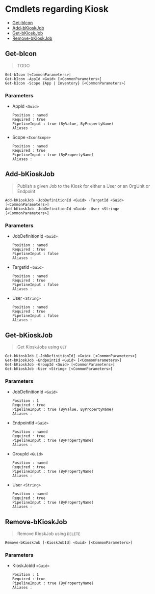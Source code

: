 # Cmdlets regarding Kiosk
* [Get-bIcon](Kiosk.md#Get-bIcon)
* [Add-bKioskJob](Kiosk.md#Add-bKioskJob)
* [Get-bKioskJob](Kiosk.md#Get-bKioskJob)
* [Remove-bKioskJob](Kiosk.md#Remove-bKioskJob)


## Get-bIcon
> TODO 
```
Get-bIcon [<CommonParameters>]
Get-bIcon -AppId <Guid> [<CommonParameters>]
Get-bIcon -Scope {App | Inventory} [<CommonParameters>]
```
### Parameters
* AppId `<Guid>`
  ```
  Position : named
  Required : true
  PipelineInput : true (ByValue, ByPropertyName)
  Aliases : 
  ```
* Scope `<IconScope>`
  ```
  Position : named
  Required : true
  PipelineInput : true (ByPropertyName)
  Aliases : 
  ```
## Add-bKioskJob
> Publish a given Job to the Kiosk for either a User or an OrgUnit or Endpoint 
```
Add-bKioskJob -JobDefinitionId <Guid> -TargetId <Guid> [<CommonParameters>]
Add-bKioskJob -JobDefinitionId <Guid> -User <String> [<CommonParameters>]
```
### Parameters
* JobDefinitionId `<Guid>`
  ```
  Position : named
  Required : true
  PipelineInput : false
  Aliases : 
  ```
* TargetId `<Guid>`
  ```
  Position : named
  Required : true
  PipelineInput : false
  Aliases : 
  ```
* User `<String>`
  ```
  Position : named
  Required : true
  PipelineInput : false
  Aliases : 
  ```
## Get-bKioskJob
> Get KioskJobs using `GET` 
```
Get-bKioskJob [-JobDefinitionId] <Guid> [<CommonParameters>]
Get-bKioskJob -EndpointId <Guid> [<CommonParameters>]
Get-bKioskJob -GroupId <Guid> [<CommonParameters>]
Get-bKioskJob -User <String> [<CommonParameters>]
```
### Parameters
* JobDefinitionId `<Guid>`
  ```
  Position : 1
  Required : true
  PipelineInput : true (ByValue, ByPropertyName)
  Aliases : 
  ```
* EndpointId `<Guid>`
  ```
  Position : named
  Required : true
  PipelineInput : true (ByPropertyName)
  Aliases : 
  ```
* GroupId `<Guid>`
  ```
  Position : named
  Required : true
  PipelineInput : true (ByPropertyName)
  Aliases : 
  ```
* User `<String>`
  ```
  Position : named
  Required : true
  PipelineInput : true (ByPropertyName)
  Aliases : 
  ```
## Remove-bKioskJob
> Remove KioskJob using `DELETE` 
```
Remove-bKioskJob [-KioskJobId] <Guid> [<CommonParameters>]
```
### Parameters
* KioskJobId `<Guid>`
  ```
  Position : 1
  Required : true
  PipelineInput : true (ByPropertyName)
  Aliases : 
  ```

